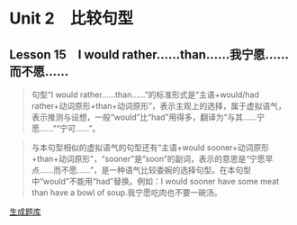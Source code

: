 ﻿ # Unit 2　比较句型
 ## Lesson 15　I would rather……than……我宁愿……而不愿……
 
> 句型“I would rather……than……”的标准形式是“主语+would/had rather+动词原形+than+动词原形”，表示主观上的选择，属于虚拟语气，表示推测与设想，一般“would”比“had”用得多，翻译为“与其……宁愿……”“宁可……”。

> 与本句型相似的虚拟语气的句型还有“主语+would sooner+动词原形+than+动词原形”，“sooner”是“soon”的副词，表示的意思是“宁愿早点……而不愿……”，是一种语气比较委婉的选择句型。在本句型中“would”不能用“had”替换。例如：I would sooner have some meat than have a bowl of soup.我宁愿吃肉也不要一碗汤。


 [生成题库](./sentence/f015.json)